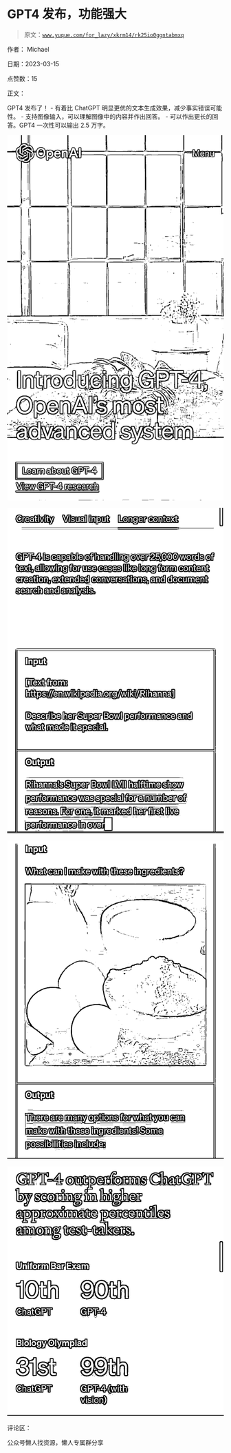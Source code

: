 # GPT4 发布，功能强大

> 原文：[`www.yuque.com/for_lazy/xkrm14/rk25io0ggntabmxq`](https://www.yuque.com/for_lazy/xkrm14/rk25io0ggntabmxq)

作者： Michael

日期：2023-03-15

点赞数：15

正文：

GPT4 发布了！ - 有着比 ChatGPT 明显更优的文本生成效果，减少事实错误可能性。 - 支持图像输入，可以理解图像中的内容并作出回答。 - 可以作出更长的回答。GPT4 一次性可以输出 2.5 万字。

![](img/0079683335666d0cc6db817bfed0fc79.png)  

![](img/30ea9220649fb6158791e20c6bd97de7.png)  

![](img/17ef57ba6df678a88319abe476a1977f.png)  

![](img/86c3144fe8bbd626afffb1801f89a490.png)  

评论区：

公众号懒人找资源，懒人专属群分享


